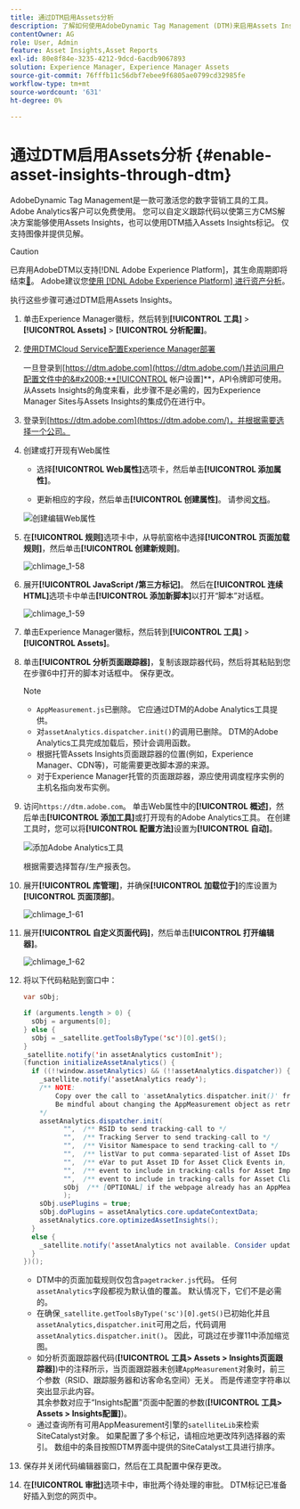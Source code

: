 ```yaml
---
title: 通过DTM启用Assets分析
description: 了解如何使用AdobeDynamic Tag Management (DTM)来启用Assets Insights。
contentOwner: AG
role: User, Admin
feature: Asset Insights,Asset Reports
exl-id: 80e8f84e-3235-4212-9dcd-6acdb9067893
solution: Experience Manager, Experience Manager Assets
source-git-commit: 76fffb11c56dbf7ebee9f6805ae0799cd32985fe
workflow-type: tm+mt
source-wordcount: '631'
ht-degree: 0%

---
```


# 通过DTM启用Assets分析 {#enable-asset-insights-through-dtm}

AdobeDynamic Tag Management是一款可激活您的数字营销工具的工具。 Adobe Analytics客户可以免费使用。 您可以自定义跟踪代码以使第三方CMS解决方案能够使用Assets Insights，也可以使用DTM插入Assets Insights标记。 仅支持图像并提供见解。

>[!CAUTION]
>
>已弃用AdobeDTM以支持[!DNL Adobe Experience Platform]，其生命周期即将结束[&#128279;](https://medium.com/launch-by-adobe/dtm-plans-for-a-sunset-3c6aab003a6f)。 Adobe建议您[使用 [!DNL Adobe Experience Platform] 进行资产分析](https://experienceleague.adobe.com/docs/experience-manager-learn/assets/advanced/asset-insights-launch-tutorial.html?lang=zh-Hans)。

执行这些步骤可通过DTM启用Assets Insights。

1. 单击Experience Manager徽标，然后转到&#x200B;**[!UICONTROL 工具]** > **[!UICONTROL Assets]** > **[!UICONTROL 分析配置]**。
1. [使用DTMCloud Service配置Experience Manager部署](/help/sites-administering/dtm.md)

   一旦登录到[https://dtm.adobe.com](https://dtm.adobe.com/)并访问用户配置文件中的&#x200B;**[!UICONTROL 帐户设置]**，API令牌即可使用。 从Assets Insights的角度来看，此步骤不是必需的，因为Experience Manager Sites与Assets Insights的集成仍在进行中。

1. 登录到[https://dtm.adobe.com](https://dtm.adobe.com/)，并根据需要选择一个公司。
1. 创建或打开现有Web属性

   * 选择&#x200B;**[!UICONTROL Web属性]**&#x200B;选项卡，然后单击&#x200B;**[!UICONTROL 添加属性]**。

   * 更新相应的字段，然后单击&#x200B;**[!UICONTROL 创建属性]**。 请参阅[文档](https://experienceleague.adobe.com/docs/experience-manager-learn/getting-started-wknd-tutorial-develop/overview.html?lang=zh-Hans)。

   ![创建编辑Web属性](assets/Create-edit-web-property.png)

1. 在&#x200B;**[!UICONTROL 规则]**&#x200B;选项卡中，从导航窗格中选择&#x200B;**[!UICONTROL 页面加载规则]**，然后单击&#x200B;**[!UICONTROL 创建新规则]**。

   ![chlimage_1-58](assets/chlimage_1-194.png)

1. 展开&#x200B;**[!UICONTROL JavaScript /第三方标记]**。 然后在&#x200B;**[!UICONTROL 连续HTML]**&#x200B;选项卡中单击&#x200B;**[!UICONTROL 添加新脚本]**&#x200B;以打开“脚本”对话框。

   ![chlimage_1-59](assets/chlimage_1-195.png)

1. 单击Experience Manager徽标，然后转到&#x200B;**[!UICONTROL 工具]** > **[!UICONTROL Assets]**。
1. 单击&#x200B;**[!UICONTROL 分析页面跟踪器]**，复制该跟踪器代码，然后将其粘贴到您在步骤6中打开的脚本对话框中。 保存更改。

   >[!NOTE]
   >
   >* `AppMeasurement.js`已删除。 它应通过DTM的Adobe Analytics工具提供。
   >* 对`assetAnalytics.dispatcher.init()`的调用已删除。 DTM的Adobe Analytics工具完成加载后，预计会调用函数。
   >* 根据托管Assets Insights页面跟踪器的位置(例如，Experience Manager、CDN等)，可能需要更改脚本源的来源。
   >* 对于Experience Manager托管的页面跟踪器，源应使用调度程序实例的主机名指向发布实例。

1. 访问`https://dtm.adobe.com`。 单击Web属性中的&#x200B;**[!UICONTROL 概述]**，然后单击&#x200B;**[!UICONTROL 添加工具]**&#x200B;或打开现有的Adobe Analytics工具。 在创建工具时，您可以将&#x200B;**[!UICONTROL 配置方法]**&#x200B;设置为&#x200B;**[!UICONTROL 自动]**。

   ![添加Adobe Analytics工具](assets/Add-Adobe-Analytics-Tool.png)

   根据需要选择暂存/生产报表包。

1. 展开&#x200B;**[!UICONTROL 库管理]**，并确保&#x200B;**[!UICONTROL 加载位于]**&#x200B;的库设置为&#x200B;**[!UICONTROL 页面顶部]**。

   ![chlimage_1-61](assets/chlimage_1-197.png)

1. 展开&#x200B;**[!UICONTROL 自定义页面代码]**，然后单击&#x200B;**[!UICONTROL 打开编辑器]**。

   ![chlimage_1-62](assets/chlimage_1-198.png)

1. 将以下代码粘贴到窗口中：

   ```Java
   var sObj;
   
   if (arguments.length > 0) {
     sObj = arguments[0];
   } else {
     sObj = _satellite.getToolsByType('sc')[0].getS();
   }
   _satellite.notify('in assetAnalytics customInit');
   (function initializeAssetAnalytics() {
     if ((!!window.assetAnalytics) && (!!assetAnalytics.dispatcher)) {
       _satellite.notify('assetAnalytics ready');
       /** NOTE:
           Copy over the call to 'assetAnalytics.dispatcher.init()' from Assets Pagetracker
           Be mindful about changing the AppMeasurement object as retrieved above.
       */
       assetAnalytics.dispatcher.init(
             "",  /** RSID to send tracking-call to */
             "",  /** Tracking Server to send tracking-call to */
             "",  /** Visitor Namespace to send tracking-call to */
             "",  /** listVar to put comma-separated-list of Asset IDs for Asset Impression Events in tracking-call, for example, 'listVar1' */
             "",  /** eVar to put Asset ID for Asset Click Events in, for example, 'eVar3' */
             "",  /** event to include in tracking-calls for Asset Impression Events, for example, 'event8' */
             "",  /** event to include in tracking-calls for Asset Click Events, for example, 'event7' */
             sObj  /** [OPTIONAL] if the webpage already has an AppMeasurement object, include the object here. If unspecified, Pagetracker Core shall create its own AppMeasurement object */
             );
       sObj.usePlugins = true;
       sObj.doPlugins = assetAnalytics.core.updateContextData;
       assetAnalytics.core.optimizedAssetInsights();
     }
     else {
       _satellite.notify('assetAnalytics not available. Consider updating the Custom Page Code', 4);
     }
   })();
   ```

   * DTM中的页面加载规则仅包含`pagetracker.js`代码。 任何`assetAnalytics`字段都视为默认值的覆盖。 默认情况下，它们不是必需的。
   * 在确保`_satellite.getToolsByType('sc')[0].getS()`已初始化并且`assetAnalytics,dispatcher.init`可用之后，代码调用`assetAnalytics.dispatcher.init()`。 因此，可跳过在步骤11中添加缩览图。
   * 如分析页面跟踪器代码(**[!UICONTROL 工具> Assets > Insights页面跟踪器]**)中的注释所示，当页面跟踪器未创建`AppMeasurement`对象时，前三个参数（RSID、跟踪服务器和访客命名空间）无关。 而是传递空字符串以突出显示此内容。\
     其余参数对应于“Insights配置”页面中配置的参数(**[!UICONTROL 工具> Assets > Insights配置]**)。
   * 通过查询所有可用AppMeasurement引擎的`satelliteLib`来检索SiteCatalyst对象。 如果配置了多个标记，请相应地更改阵列选择器的索引。 数组中的条目按照DTM界面中提供的SiteCatalyst工具进行排序。

1. 保存并关闭代码编辑器窗口，然后在工具配置中保存更改。
1. 在&#x200B;**[!UICONTROL 审批]**&#x200B;选项卡中，审批两个待处理的审批。 DTM标记已准备好插入到您的网页中。
